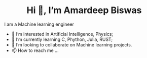 
  <h1 style="text-align:center">Hi 👋, I’m Amardeep Biswas</h1>
  I am a Machine learning engineer

- 👀 I’m interested in Artificial Intelligence, Physics;
- 🌱 I’m currently learning C, Phython, Julia, RUST;
- 💞️ I’m looking to collaborate on Machine learning projects.
- 📫 How to reach me ...
